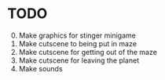 # TODO
0. Make graphics for stinger minigame
1. Make cutscene to being put in maze
2. Make cutscene for getting out of the maze
3. Make cutscene for leaving the planet
4. Make sounds
